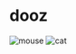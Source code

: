 # dooz

![mouse](https://github.com/MatineTorkamani/dooz/assets/130989947/ae7d1042-ead7-49f9-9cf8-9f4f38239a63)
![cat](https://github.com/MatineTorkamani/dooz/assets/130989947/707fd5f4-163e-4308-897e-61e9843d3d54)

